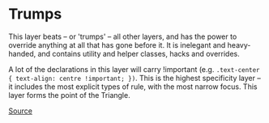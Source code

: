# Trumps

This layer beats – or 'trumps' – all other layers, and has the power to override anything at all that has gone before it. It is inelegant and heavy-handed, and contains utility and helper classes, hacks and overrides.

A lot of the declarations in this layer will carry !important (e.g. `.text-center { text-align: centre !important; })`. This is the highest specificity layer – it includes the most explicit types of rule, with the most narrow focus. This layer forms the point of the Triangle.

[Source](http://http://www.creativebloq.com/web-design/manage-large-css-projects-itcss-101517528)
